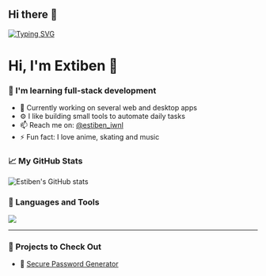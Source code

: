## Hi there 👋
[![Typing SVG](https://readme-typing-svg.demolab.com?font=Fira+Code&pause=1000&color=B74EF7&width=435&lines=Fullstack+developer)](https://git.io/typing-svg)

# Hi, I'm Extiben 👋

### 🧠 I'm learning full-stack development
- 🌱 Currently working on several web and desktop apps
- ⚙️ I like building small tools to automate daily tasks
- 📫 Reach me on: [@estiben_iwnl](https://instagram.com/estiben_iwnl)
- ⚡ Fun fact: I love anime, skating and music

### 📈 My GitHub Stats
![Estiben's GitHub stats](https://github-readme-stats.vercel.app/api?username=Extiben&show_icons=true&theme=tokyonight)

### 🧰 Languages and Tools

<img src="https://skillicons.dev/icons?i=python,html,css,js,react,git,github,mongodb,sql" />

---

### 🚀 Projects to Check Out

- 🔐 [Secure Password Generator](https://github.com/Extiben/python-safe-password-generator)
